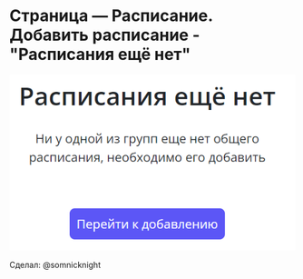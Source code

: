 # Страница — Расписание. Добавить расписание - "Расписания ещё нет"

![Внешний вид](window.png)

Сделал: @somnicknight